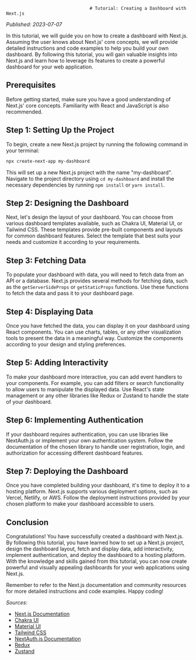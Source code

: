                                     # Tutorial: Creating a Dashboard with Next.js

*Published: 2023-07-07*

In this tutorial, we will guide you on how to create a dashboard with Next.js. Assuming the user knows about Next.js' core concepts, we will provide detailed instructions and code examples to help you build your own dashboard. By following this tutorial, you will gain valuable insights into Next.js and learn how to leverage its features to create a powerful dashboard for your web application.

## Prerequisites

Before getting started, make sure you have a good understanding of Next.js' core concepts. Familiarity with React and JavaScript is also recommended.

## Step 1: Setting Up the Project

To begin, create a new Next.js project by running the following command in your terminal:

```bash
npx create-next-app my-dashboard
```

This will set up a new Next.js project with the name "my-dashboard". Navigate to the project directory using `cd my-dashboard` and install the necessary dependencies by running `npm install` or `yarn install`.

## Step 2: Designing the Dashboard

Next, let's design the layout of your dashboard. You can choose from various dashboard templates available, such as Chakra UI, Material UI, or Tailwind CSS. These templates provide pre-built components and layouts for common dashboard features. Select the template that best suits your needs and customize it according to your requirements.

## Step 3: Fetching Data

To populate your dashboard with data, you will need to fetch data from an API or a database. Next.js provides several methods for fetching data, such as the `getServerSideProps` or `getStaticProps` functions. Use these functions to fetch the data and pass it to your dashboard page.

## Step 4: Displaying Data

Once you have fetched the data, you can display it on your dashboard using React components. You can use charts, tables, or any other visualization tools to present the data in a meaningful way. Customize the components according to your design and styling preferences.

## Step 5: Adding Interactivity

To make your dashboard more interactive, you can add event handlers to your components. For example, you can add filters or search functionality to allow users to manipulate the displayed data. Use React's state management or any other libraries like Redux or Zustand to handle the state of your dashboard.

## Step 6: Implementing Authentication

If your dashboard requires authentication, you can use libraries like NextAuth.js or implement your own authentication system. Follow the documentation of the chosen library to handle user registration, login, and authorization for accessing different dashboard features.

## Step 7: Deploying the Dashboard

Once you have completed building your dashboard, it's time to deploy it to a hosting platform. Next.js supports various deployment options, such as Vercel, Netlify, or AWS. Follow the deployment instructions provided by your chosen platform to make your dashboard accessible to users.

## Conclusion

Congratulations! You have successfully created a dashboard with Next.js. By following this tutorial, you have learned how to set up a Next.js project, design the dashboard layout, fetch and display data, add interactivity, implement authentication, and deploy the dashboard to a hosting platform. With the knowledge and skills gained from this tutorial, you can now create powerful and visually appealing dashboards for your web applications using Next.js.

Remember to refer to the Next.js documentation and community resources for more detailed instructions and code examples. Happy coding!

*Sources:*
- [Next.js Documentation](https://nextjs.org/docs)
- [Chakra UI](https://chakra-ui.com/)
- [Material UI](https://material-ui.com/)
- [Tailwind CSS](https://tailwindcss.com/)
- [NextAuth.js Documentation](https://next-auth.js.org/)
- [Redux](https://redux.js.org/)
- [Zustand](https://zustand.surge.sh/)
        
        
        
        